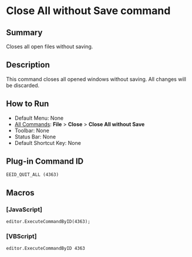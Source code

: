 # Close All without Save command

## Summary

Closes all open files without saving.

## Description

This command closes all opened windows without saving. All changes will be discarded.

## How to Run

- Default Menu: None
- [All Commands](../tools/all_commands): **File** \> **Close**
\> **Close All without Save**
- Toolbar: None
- Status Bar: None
- Default Shortcut Key: None

## Plug-in Command ID

```
EEID_QUIT_ALL (4363)```

## Macros

### \[JavaScript\]

```
editor.ExecuteCommandByID(4363);
```

### \[VBScript\]

```
editor.ExecuteCommandByID 4363
```
